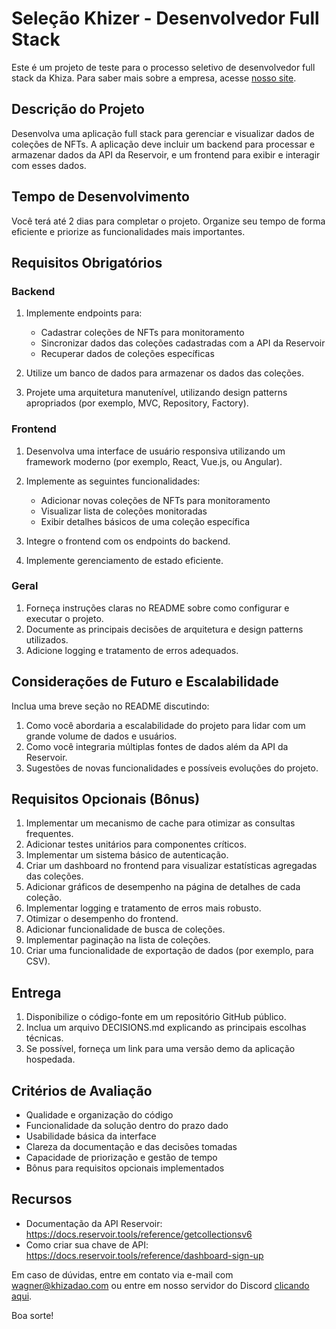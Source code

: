 # Seleção Khizer - Desenvolvedor Full Stack

Este é um projeto de teste para o processo seletivo de desenvolvedor full stack da Khiza. Para saber mais sobre a empresa, acesse [nosso site](https://khizadao.com).

## Descrição do Projeto

Desenvolva uma aplicação full stack para gerenciar e visualizar dados de coleções de NFTs. A aplicação deve incluir um backend para processar e armazenar dados da API da Reservoir, e um frontend para exibir e interagir com esses dados.

## Tempo de Desenvolvimento

Você terá até 2 dias para completar o projeto. Organize seu tempo de forma eficiente e priorize as funcionalidades mais importantes.

## Requisitos Obrigatórios

### Backend
1. Implemente endpoints para:
   - Cadastrar coleções de NFTs para monitoramento
   - Sincronizar dados das coleções cadastradas com a API da Reservoir
   - Recuperar dados de coleções específicas

2. Utilize um banco de dados para armazenar os dados das coleções.
3. Projete uma arquitetura manutenível, utilizando design patterns apropriados (por exemplo, MVC, Repository, Factory).


### Frontend
1. Desenvolva uma interface de usuário responsiva utilizando um framework moderno (por exemplo, React, Vue.js, ou Angular).
2. Implemente as seguintes funcionalidades:
   - Adicionar novas coleções de NFTs para monitoramento
   - Visualizar lista de coleções monitoradas
   - Exibir detalhes básicos de uma coleção específica

3. Integre o frontend com os endpoints do backend.
4. Implemente gerenciamento de estado eficiente.


### Geral
1. Forneça instruções claras no README sobre como configurar e executar o projeto.
2. Documente as principais decisões de arquitetura e design patterns utilizados.
3. Adicione logging e tratamento de erros adequados.

## Considerações de Futuro e Escalabilidade

Inclua uma breve seção no README discutindo:

1. Como você abordaria a escalabilidade do projeto para lidar com um grande volume de dados e usuários.
2. Como você integraria múltiplas fontes de dados além da API da Reservoir.
3. Sugestões de novas funcionalidades e possíveis evoluções do projeto.


## Requisitos Opcionais (Bônus)

1. Implementar um mecanismo de cache para otimizar as consultas frequentes.
2. Adicionar testes unitários para componentes críticos.
3. Implementar um sistema básico de autenticação.
4. Criar um dashboard no frontend para visualizar estatísticas agregadas das coleções.
5. Adicionar gráficos de desempenho na página de detalhes de cada coleção.
6. Implementar logging e tratamento de erros mais robusto.
7. Otimizar o desempenho do frontend.
8. Adicionar funcionalidade de busca de coleções.
9. Implementar paginação na lista de coleções.
10. Criar uma funcionalidade de exportação de dados (por exemplo, para CSV).

## Entrega

1. Disponibilize o código-fonte em um repositório GitHub público.
2. Inclua um arquivo DECISIONS.md explicando as principais escolhas técnicas.
3. Se possível, forneça um link para uma versão demo da aplicação hospedada.

## Critérios de Avaliação

- Qualidade e organização do código
- Funcionalidade da solução dentro do prazo dado
- Usabilidade básica da interface
- Clareza da documentação e das decisões tomadas
- Capacidade de priorização e gestão de tempo
- Bônus para requisitos opcionais implementados

## Recursos

- Documentação da API Reservoir: https://docs.reservoir.tools/reference/getcollectionsv6
- Como criar sua chave de API: https://docs.reservoir.tools/reference/dashboard-sign-up

Em caso de dúvidas, entre em contato via e-mail com [wagner@khizadao.com](mailto:wagner@khizadao.com) ou entre em nosso servidor do Discord [clicando aqui](https://discord.gg/9VAqhxp6K6).

Boa sorte!
